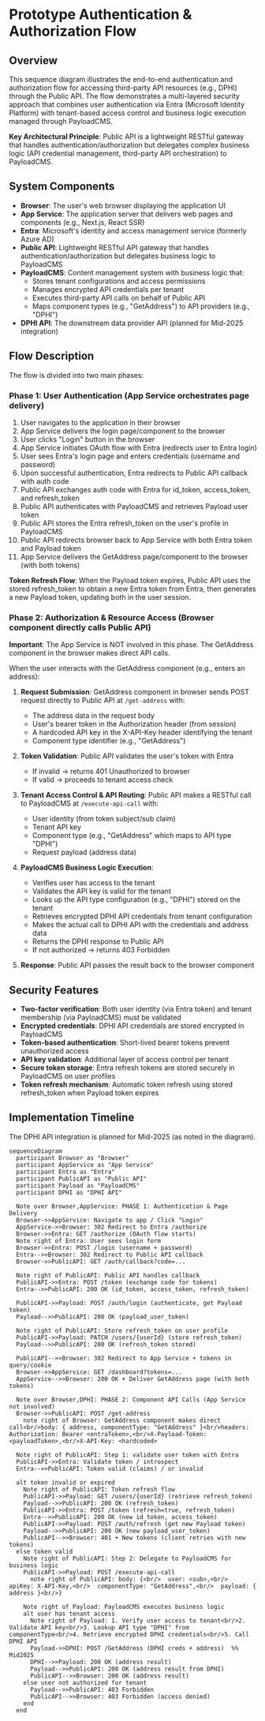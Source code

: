 # Prototype Authentication & Authorization Flow

## Overview

This sequence diagram illustrates the end-to-end authentication and authorization flow for accessing third-party API resources (e.g., DPHI) through the Public API. The flow demonstrates a multi-layered security approach that combines user authentication via Entra (Microsoft Identity Platform) with tenant-based access control and business logic execution managed through PayloadCMS.

**Key Architectural Principle**: Public API is a lightweight RESTful gateway that handles authentication/authorization but delegates complex business logic (API credential management, third-party API orchestration) to PayloadCMS.

## System Components

- **Browser**: The user's web browser displaying the application UI
- **App Service**: The application server that delivers web pages and components (e.g., Next.js, React SSR)
- **Entra**: Microsoft's identity and access management service (formerly Azure AD)
- **Public API**: Lightweight RESTful API gateway that handles authentication/authorization but delegates business logic to PayloadCMS
- **PayloadCMS**: Content management system with business logic that:
  - Stores tenant configurations and access permissions
  - Manages encrypted API credentials per tenant
  - Executes third-party API calls on behalf of Public API
  - Maps component types (e.g., "GetAddress") to API providers (e.g., "DPHI")
- **DPHI API**: The downstream data provider API (planned for Mid-2025 integration)

## Flow Description

The flow is divided into two main phases:

### Phase 1: User Authentication (App Service orchestrates page delivery)

1. User navigates to the application in their browser
2. App Service delivers the login page/component to the browser
3. User clicks "Login" button in the browser
4. App Service initiates OAuth flow with Entra (redirects user to Entra login)
5. User sees Entra's login page and enters credentials (username and password)
6. Upon successful authentication, Entra redirects to Public API callback with auth code
7. Public API exchanges auth code with Entra for id_token, access_token, and refresh_token
8. Public API authenticates with PayloadCMS and retrieves Payload user token
9. Public API stores the Entra refresh_token on the user's profile in PayloadCMS
10. Public API redirects browser back to App Service with both Entra token and Payload token
11. App Service delivers the GetAddress page/component to the browser (with both tokens)

**Token Refresh Flow**: When the Payload token expires, Public API uses the stored refresh_token to obtain a new Entra token from Entra, then generates a new Payload token, updating both in the user session.

### Phase 2: Authorization & Resource Access (Browser component directly calls Public API)

**Important**: The App Service is NOT involved in this phase. The GetAddress component in the browser makes direct API calls.

When the user interacts with the GetAddress component (e.g., enters an address):

1. **Request Submission**: GetAddress component in browser sends POST request directly to Public API at `/get-address` with:
   - The address data in the request body
   - User's bearer token in the Authorization header (from session)
   - A hardcoded API key in the X-API-Key header identifying the tenant
   - Component type identifier (e.g., "GetAddress")

2. **Token Validation**: Public API validates the user's token with Entra
   - If invalid → returns 401 Unauthorized to browser
   - If valid → proceeds to tenant access check

3. **Tenant Access Control & API Routing**: Public API makes a RESTful call to PayloadCMS at `/execute-api-call` with:
   - User identity (from token subject/sub claim)
   - Tenant API key
   - Component type (e.g., "GetAddress" which maps to API type "DPHI")
   - Request payload (address data)

4. **PayloadCMS Business Logic Execution**:
   - Verifies user has access to the tenant
   - Validates the API key is valid for the tenant
   - Looks up the API type configuration (e.g., "DPHI") stored on the tenant
   - Retrieves encrypted DPHI API credentials from tenant configuration
   - Makes the actual call to DPHI API with the credentials and address data
   - Returns the DPHI response to Public API
   - If not authorized → returns 403 Forbidden

5. **Response**: Public API passes the result back to the browser component

## Security Features

- **Two-factor verification**: Both user identity (via Entra token) and tenant membership (via PayloadCMS) must be validated
- **Encrypted credentials**: DPHI API credentials are stored encrypted in PayloadCMS
- **Token-based authentication**: Short-lived bearer tokens prevent unauthorized access
- **API key validation**: Additional layer of access control per tenant
- **Secure token storage**: Entra refresh tokens are stored securely in PayloadCMS on user profiles
- **Token refresh mechanism**: Automatic token refresh using stored refresh_token when Payload token expires

## Implementation Timeline

The DPHI API integration is planned for Mid-2025 (as noted in the diagram).

```mermaid
sequenceDiagram
  participant Browser as "Browser"
  participant AppService as "App Service"
  participant Entra as "Entra"
  participant PublicAPI as "Public API"
  participant Payload as "PayloadCMS"
  participant DPHI as "DPHI API"

  Note over Browser,AppService: PHASE 1: Authentication & Page Delivery
  Browser->>AppService: Navigate to app / Click "Login"
  AppService->>Browser: 302 Redirect to Entra /authorize
  Browser->>Entra: GET /authorize (OAuth flow starts)
  Note right of Entra: User sees login form
  Browser->>Entra: POST /login (username + password)
  Entra-->>Browser: 302 Redirect to Public API callback
  Browser->>PublicAPI: GET /auth/callback?code=...

  Note right of PublicAPI: Public API handles callback
  PublicAPI->>Entra: POST /token (exchange code for tokens)
  Entra-->>PublicAPI: 200 OK (id_token, access_token, refresh_token)

  PublicAPI->>Payload: POST /auth/login (authenticate, get Payload token)
  Payload-->>PublicAPI: 200 OK (payload_user_token)

  Note right of PublicAPI: Store refresh_token on user profile
  PublicAPI->>Payload: PATCH /users/{userId} (store refresh_token)
  Payload-->>PublicAPI: 200 OK (refresh_token stored)

  PublicAPI-->>Browser: 302 Redirect to App Service + tokens in query/cookie
  Browser->>AppService: GET /dashboard?tokens=...
  AppService-->>Browser: 200 OK + Deliver GetAddress page (with both tokens)

  Note over Browser,DPHI: PHASE 2: Component API Calls (App Service not involved)
  Browser->>PublicAPI: POST /get-address
    note right of Browser: GetAddress component makes direct call<br/>body: { address, componentType: "GetAddress" }<br/>headers: Authorization: Bearer <entraToken>,<br/>X-Payload-Token: <payloadToken>,<br/>X-API-Key: <hardcoded>

  Note right of PublicAPI: Step 1: validate user token with Entra
  PublicAPI->>Entra: Validate token / introspect
  Entra-->>PublicAPI: Token valid (claims) / or invalid

  alt token invalid or expired
    Note right of PublicAPI: Token refresh flow
    PublicAPI->>Payload: GET /users/{userId} (retrieve refresh_token)
    Payload-->>PublicAPI: 200 OK (refresh_token)
    PublicAPI->>Entra: POST /token (refresh=true, refresh_token)
    Entra-->>PublicAPI: 200 OK (new id_token, access_token)
    PublicAPI->>Payload: POST /auth/refresh (get new Payload token)
    Payload-->>PublicAPI: 200 OK (new payload_user_token)
    PublicAPI-->>Browser: 401 + New tokens (client retries with new tokens)
  else token valid
    Note right of PublicAPI: Step 2: Delegate to PayloadCMS for business logic
    PublicAPI->>Payload: POST /execute-api-call
      note right of PublicAPI: body: {<br/>  user: <sub>,<br/>  apiKey: X-API-Key,<br/>  componentType: "GetAddress",<br/>  payload: { address }<br/>}

    Note right of Payload: PayloadCMS executes business logic
    alt user has tenant access
      Note right of Payload: 1. Verify user access to tenant<br/>2. Validate API key<br/>3. Lookup API type "DPHI" from componentType<br/>4. Retrieve encrypted DPHI credentials<br/>5. Call DPHI API
      Payload->>DPHI: POST /GetAddress (DPHI creds + address)  %% Mid2025
      DPHI-->>Payload: 200 OK (address result)
      Payload-->>PublicAPI: 200 OK (address result from DPHI)
      PublicAPI-->>Browser: 200 OK (address result)
    else user not authorized for tenant
      Payload-->>PublicAPI: 403 Forbidden
      PublicAPI-->>Browser: 403 Forbidden (access denied)
    end
  end
```
